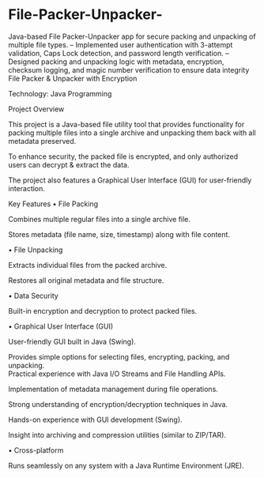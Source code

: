 # File-Packer-Unpacker-
Java-based File Packer-Unpacker app for secure packing and unpacking of multiple file types. – Implemented user authentication with 3-attempt validation, Caps Lock detection, and password length verification. – Designed packing and unpacking logic with metadata, encryption, checksum logging, and magic number verification to ensure data integrity
File Packer & Unpacker with Encryption

Technology: Java Programming

Project Overview

This project is a Java-based file utility tool that provides functionality for packing multiple files into a single archive and unpacking them back with all metadata preserved.

To enhance security, the packed file is encrypted, and only authorized users can decrypt & extract the data.

The project also features a Graphical User Interface (GUI) for user-friendly interaction.

Key Features
• File Packing

Combines multiple regular files into a single archive file.

Stores metadata (file name, size, timestamp) along with file content.

• File Unpacking

Extracts individual files from the packed archive.

Restores all original metadata and file structure.

• Data Security

Built-in encryption and decryption to protect packed files.

• Graphical User Interface (GUI)

User-friendly GUI built in Java (Swing).

Provides simple options for selecting files, encrypting, packing, and unpacking.\
Practical experience with Java I/O Streams and File Handling APIs.

Implementation of metadata management during file operations.

Strong understanding of encryption/decryption techniques in Java.

Hands-on experience with GUI development (Swing).

Insight into archiving and compression utilities (similar to ZIP/TAR).

• Cross-platform

Runs seamlessly on any system with a Java Runtime Environment (JRE).
